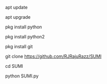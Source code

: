 apt update


apt upgrade 


pkg install python

pkg install python2


pkg install git


git clone https://github.com/RJRajuRazz/SUMI


cd SUMI


python SUMI.py
